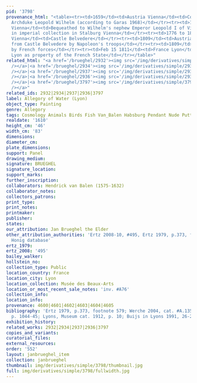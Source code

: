 ```yaml
---
pid: '3798'
provenance_html: "<table><tr><td>1659</td><td>Austria Vienna</td><td>Collection of
  Archduke Leopold Wilhelm (according to Garas 1968)</td></tr><tr><td>1661</td><td>Austria
  Vienna</td><td>Bequeathed to Wilhelm's nephew Emperor Leopold I of Vienna and placed
  in imperial collection in Stalburg Vienna</td></tr><tr><td>1776 to 1809</td><td>Austria
  Vienna</td><td>Castle Belvedere</td></tr><tr><td>1809</td><td>Austria Vienna</td><td>Stolen
  from Castle Belvedere by Napoleon's troops</td></tr><tr><td>1809</td><td>France</td><td>Seized
  by French forces</td></tr><tr><td>Feb 15 1811</td><td>France Lyon</td><td>Sent to
  Lyon as property of the French State</td></tr></table>"
related_html: "<a href='/brueghel/2932'><img src='/img/derivatives/simple/2932/thumbnail.jpg'
  /></a>|<a href='/brueghel/2934'><img src='/img/derivatives/simple/2934/thumbnail.jpg'
  /></a>|<a href='/brueghel/2937'><img src='/img/derivatives/simple/2937/thumbnail.jpg'
  /></a>|<a href='/brueghel/2936'><img src='/img/derivatives/simple/2936/thumbnail.jpg'
  /></a>|<a href='/brueghel/3797'><img src='/img/derivatives/simple/3797/thumbnail.jpg'
  /></a>"
related_ids: 2932|2934|2937|2936|3797
label: Allegory of Water (Lyon)
object_type: Painting
genre: Allegory
tags: Cosmology Animals Birds Fish Van_Balen Habsburg Pendant Nude Putti Landscape
realdate: '1610'
height_cm: '46'
width_cm: '83'
dimensions:
diameter_cm:
plate_dimensions:
support: Panel
drawing_medium:
signature: BRUEGHEL
signature_location:
support_marks:
further_inscription:
collaborators: Hendrick van Balen (1575-1632)
collaborator_notes:
collectors_patrons:
print_type:
print_notes:
printmaker:
publisher:
states:
our_attribution: Jan Brueghel the Elder
other_attribution_authorities: 'Ertz 2008-10, #495, Ertz 1979, p.373, footnote 579,
  Honig database'
ertz_1979:
ertz_2008: '495'
bailey_walker:
hollstein_no:
collection_type: Public
location_country: France
location_city: Lyon
location_collection: Musée des Beaux-Arts
location_or_most_recent_sale_notes: 'inv. #A76'
collection_info:
location_info:
provenance: 4600|4601|4602|4603|4604|4605
bibliography: 'Ertz 1979, p.373, footnote 579; Werche 2004, cat. #A.135; Ertz 2008-10,
  p. 1044-45; Lyons, Museum cat. 1912, p. 10; Buijs in Lyons 1991, 26-28'
exhibition_history:
related_works: 2932|2934|2937|2936|3797
copies_and_variants:
curatorial_files:
external_resources:
order: '552'
layout: janbrueghel_item
collection: janbrueghel
thumbnail: img/derivatives/simple/3798/thumbnail.jpg
full: img/derivatives/simple/3798/fullwidth.jpg
---
```

